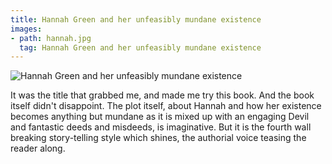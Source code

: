 ```yaml
---
title: Hannah Green and her unfeasibly mundane existence
images:
- path: hannah.jpg
  tag: Hannah Green and her unfeasibly mundane existence
---
```

![Hannah Green and her unfeasibly mundane existence](hannah.jpg)

It was the title that grabbed me, and made me try this book.
And the book itself didn't disappoint. The plot itself,
about Hannah and how her existence becomes anything but
mundane as it is mixed up with an engaging Devil and
fantastic deeds and misdeeds, is imaginative. But it is
the fourth wall breaking story-telling style which shines,
the authorial voice teasing the reader along.
